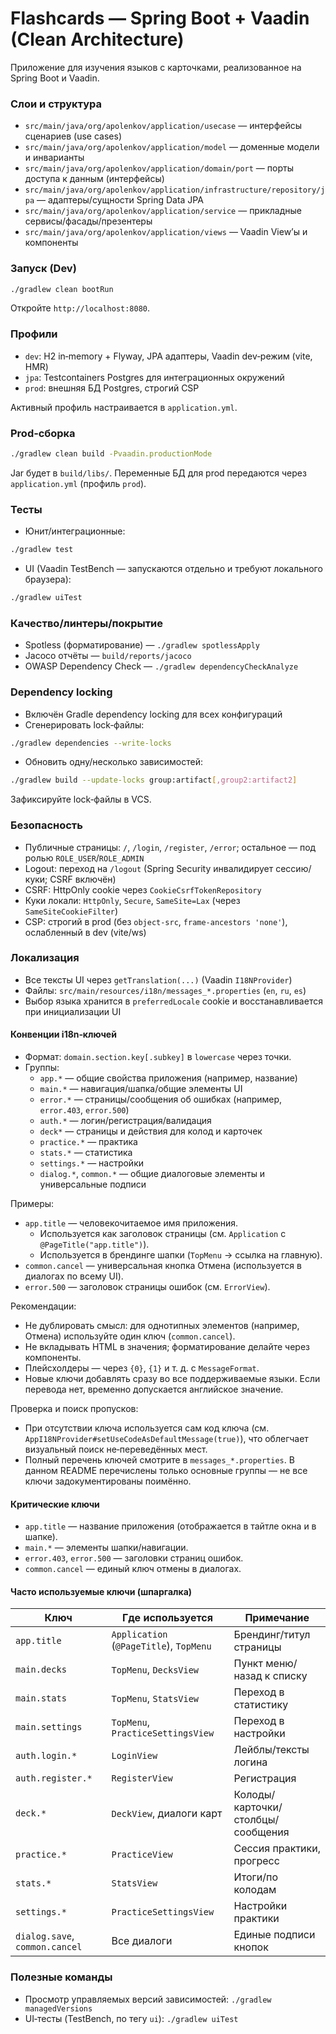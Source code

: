 # Flashcards — Spring Boot + Vaadin (Clean Architecture)

Приложение для изучения языков с карточками, реализованное на Spring Boot и Vaadin.

### Слои и структура
- `src/main/java/org/apolenkov/application/usecase` — интерфейсы сценариев (use cases)
- `src/main/java/org/apolenkov/application/model` — доменные модели и инварианты
- `src/main/java/org/apolenkov/application/domain/port` — порты доступа к данным (интерфейсы)
- `src/main/java/org/apolenkov/application/infrastructure/repository/jpa` — адаптеры/сущности Spring Data JPA
- `src/main/java/org/apolenkov/application/service` — прикладные сервисы/фасады/презентеры
- `src/main/java/org/apolenkov/application/views` — Vaadin View’ы и компоненты

### Запуск (Dev)
```bash
./gradlew clean bootRun
```
Откройте `http://localhost:8080`.

### Профили
- `dev`: H2 in‑memory + Flyway, JPA адаптеры, Vaadin dev‑режим (vite, HMR)
- `jpa`: Testcontainers Postgres для интеграционных окружений
- `prod`: внешняя БД Postgres, строгий CSP

Активный профиль настраивается в `application.yml`.

### Prod‑сборка
```bash
./gradlew clean build -Pvaadin.productionMode
```
Jar будет в `build/libs/`. Переменные БД для prod передаются через `application.yml` (профиль `prod`).

### Тесты
- Юнит/интеграционные:
```bash
./gradlew test
```
- UI (Vaadin TestBench — запускаются отдельно и требуют локального браузера):
```bash
./gradlew uiTest
```

### Качество/линтеры/покрытие
- Spotless (форматирование) — `./gradlew spotlessApply`
- Jacoco отчёты — `build/reports/jacoco`
- OWASP Dependency Check — `./gradlew dependencyCheckAnalyze`

### Dependency locking
- Включён Gradle dependency locking для всех конфигураций
- Сгенерировать lock‑файлы:
```bash
./gradlew dependencies --write-locks
```
- Обновить одну/несколько зависимостей:
```bash
./gradlew build --update-locks group:artifact[,group2:artifact2]
```
Зафиксируйте lock‑файлы в VCS.

### Безопасность
- Публичные страницы: `/`, `/login`, `/register`, `/error`; остальное — под ролью `ROLE_USER`/`ROLE_ADMIN`
- Logout: переход на `/logout` (Spring Security инвалидирует сессию/куки; CSRF включён)
- CSRF: HttpOnly cookie через `CookieCsrfTokenRepository`
- Куки локали: `HttpOnly`, `Secure`, `SameSite=Lax` (через `SameSiteCookieFilter`)
- CSP: строгий в prod (без `object-src`, `frame-ancestors 'none'`), ослабленный в dev (vite/ws)

### Локализация
- Все тексты UI через `getTranslation(...)` (Vaadin `I18NProvider`)
- Файлы: `src/main/resources/i18n/messages_*.properties` (`en`, `ru`, `es`)
- Выбор языка хранится в `preferredLocale` cookie и восстанавливается при инициализации UI

#### Конвенции i18n‑ключей
- Формат: `domain.section.key[.subkey]` в `lowercase` через точки.
- Группы:
  - `app.*` — общие свойства приложения (например, название)
  - `main.*` — навигация/шапка/общие элементы UI
  - `error.*` — страницы/сообщения об ошибках (например, `error.403`, `error.500`)
  - `auth.*` — логин/регистрация/валидация
  - `deck*` — страницы и действия для колод и карточек
  - `practice.*` — практика
  - `stats.*` — статистика
  - `settings.*` — настройки
  - `dialog.*`, `common.*` — общие диалоговые элементы и универсальные подписи

Примеры:
- `app.title` — человекочитаемое имя приложения.
  - Используется как заголовок страницы (см. `Application` с `@PageTitle("app.title")`).
  - Используется в брендинге шапки (`TopMenu` → ссылка на главную).
- `common.cancel` — универсальная кнопка Отмена (используется в диалогах по всему UI).
- `error.500` — заголовок страницы ошибок (см. `ErrorView`).

Рекомендации:
- Не дублировать смысл: для однотипных элементов (например, Отмена) используйте один ключ (`common.cancel`).
- Не вкладывать HTML в значения; форматирование делайте через компоненты.
- Плейсхолдеры — через `{0}`, `{1}` и т. д. с `MessageFormat`.
- Новые ключи добавлять сразу во все поддерживаемые языки. Если перевода нет, временно допускается английское значение.

Проверка и поиск пропусков:
- При отсутствии ключа используется сам код ключа (см. `AppI18NProvider#setUseCodeAsDefaultMessage(true)`),
  что облегчает визуальный поиск не‑переведённых мест.
- Полный перечень ключей смотрите в `messages_*.properties`. В данном README перечислены только основные группы — не все ключи задокументированы поимённо.

#### Критические ключи
- `app.title` — название приложения (отображается в тайтле окна и в шапке).
- `main.*` — элементы шапки/навигации.
- `error.403`, `error.500` — заголовки страниц ошибок.
- `common.cancel` — единый ключ отмены в диалогах.

#### Часто используемые ключи (шпаргалка)

| Ключ                           | Где используется                        | Примечание                        |
|--------------------------------|-----------------------------------------|-----------------------------------|
| `app.title`                    | `Application` (`@PageTitle`), `TopMenu` | Брендинг/титул страницы           |
| `main.decks`                   | `TopMenu`, `DecksView`                  | Пункт меню/назад к списку         |
| `main.stats`                   | `TopMenu`, `StatsView`                  | Переход в статистику              |
| `main.settings`                | `TopMenu`, `PracticeSettingsView`       | Переход в настройки               |
| `auth.login.*`                 | `LoginView`                             | Лейблы/тексты логина              |
| `auth.register.*`              | `RegisterView`                          | Регистрация                       |
| `deck.*`                       | `DeckView`, диалоги карт                | Колоды/карточки/столбцы/сообщения |
| `practice.*`                   | `PracticeView`                          | Сессия практики, прогресс         |
| `stats.*`                      | `StatsView`                             | Итоги/по колодам                  |
| `settings.*`                   | `PracticeSettingsView`                  | Настройки практики                |
| `dialog.save`, `common.cancel` | Все диалоги                             | Единые подписи кнопок             |

### Полезные команды
- Просмотр управляемых версий зависимостей: `./gradlew managedVersions`
- UI‑тесты (TestBench, по тегу `ui`): `./gradlew uiTest`

